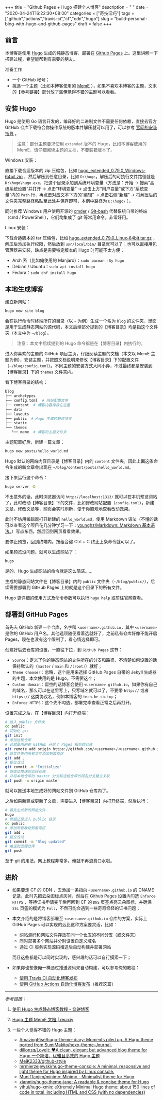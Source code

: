 +++
title = "Github Pages + Hugo 搭建个人博客"
description = " "
date = "2020-04-24T16:22:30+08:00"
categories = ["奇技淫巧"]
tags = ["github","actions","travis-ci","cf","cdn","hugo"]
slug = "build-personal-blog-with-hugo-and-github-pages"
draft = false
+++

## 前言

本博客是使用 [Hugo](https//gohugo.io/) 生成的纯静态博客，部署在 [Github Pages](https://pages.github.com/) 上。这里讲解一下搭建过程，希望能帮到有需要的朋友。

准备工作

- 一个 GitHub 帐号；
- 挑选一个主题（比如本博客使用的 [MemE](https://github.com/reuixiy/hugo-theme-meme) ），如果不喜欢本博客的主题，文末的【参考链接】部分放了些俺觉得不错的主题可以看看。

## 安装 Hugo

Hugo 是使用 Go 语言开发的，编译好的二进制文件不需要任何依赖，直接去官方 GitHub 仓库下载符合你操作系统的版本并解压就可以用了，可以参考 [官网的安装指导](https://gohugo.io/getting-started/installing/) 。

> 注意：部分主题要求使用 `extended` 版本的 Hugo，比如本博客使用的 MemE，请仔细阅读主题的文档，不要装错版本了。

Windows 安装：

直接下载合适版本的 zip 压缩包，比如 [hugo_extended_0.79.0_Windows-64bit.zip](https://github.com/gohugoio/hugo/releases/download/v0.79.0/hugo_extended_0.79.0_Windows-64bit.zip) ，然后解压到任意目录，比如 `D:\hugo`，解压后的可执行文件路径就是 `D:\hugo\hugo.exe`，把这个目录添加到系统环境变量（方法是：开始 -> 搜索“高级系统设置”并打开 -> 点击“环境变量” -> 点击上方“用户变量”或下方“系统变量”内的 `Path` 行，再点击对应文本下方的“编辑” -> 点击右侧“新建” -> 将解压后的文件夹完整路径粘贴至此处并保存即可，本例中路径为 `D:\hugo\` ）。

同时推荐 Windows 用户使用开源的 [cmder](https://cmder.net/) / [Git-bash](https://git-scm.com/downloads) 代替系统自带的终端（cmd / PowerShell），它们均集成了 git 等常用命令，非常好用。

Linux 安装：

下载合适版本的 tar 压缩包，比如 [hugo_extended_0.79.0_Linux-64bit.tar.gz](https://github.com/gohugoio/hugo/releases/download/v0.79.0/hugo_extended_0.79.0_Linux-64bit.tar.gz) ，解压后添加执行权限，然后放到 `usr/local/bin/` 目录就可以了；也可以直接用包管理器来安装，缺点是需要特定版本的 Hugo 时可能不太方便：
- Arch 系（比如俺使用的 Manjaro）：`sudo pacman -Sy hugo`
- Debian / Ubuntu：`sudo apt install hugo`
- Fedora：`sudo dnf install hugo`

## 本地生成博客

建立新网站：

```bash
hugo new site blog
```

会在执行命令时终端所在的目录（以 `~` 为例）生成一个名为 `blog` 的文件夹，里面是用于生成静态网站的源代码，本文后续部分提到的【博客目录】均是指这个文件夹（本文中为 `~/blog`）。

> 注意：本文中后续提到的 Hugo 命令都是在【博客目录】内执行的。

进入你喜欢的主题的 GitHub 项目主页，仔细阅读主题的文档（本文以 MemE 主题为例），安装主题，并按照文档说明来修改【博客目录】下的配置文件（`~/blog/config.toml`）。不同主题的安装方式大同小异，不过最终都是安装到【博客目录】下的 `themes` 文件夹内。

看下博客目录的结构：

```bash
blog
├── archetypes
├── config.toml  # 网站配置文件
├── content  # 博客内容存放在这里
├── data
├── layouts
├── public  # Hugo 生成的静态博客
├── static
└── themes
   └── meme  # 博客的主题文件夹
```

主题配置好后，新建一篇文章：

```bash
hugo new posts/hello_world.md
```

Hugo 默认的网站内容目录是【博客目录】内的 `content` 文件夹，因此上面这条命令生成的新文章会出现在 `~/blog/content/posts/hello_world.md`。

接下来运行这个命令：

```bash
hugo server -D
```

不出意外的话，此时浏览器访问 `http://localhost:1313/` 就可以在本机预览网站了，此时改动【博客目录】下的文件，比如修改网站配置（`config.toml`），新建文章，修改文章等，网页会实时刷新，便于你直观地查看改动效果。

此时不妨用编辑器打开新建的 `hello_world.md`，使用 Markdown 语法（不懂的话可以查看这个项目花几分钟学习一下：[younghz/Markdown: Markdown 基本语法。](https://github.com/younghz/Markdown)）写点东西，然后回到网页看看效果。

要停止预览，回到终端内，按组合键 Ctrl + C 终止上条命令就可以了。

如果预览没问题，就可以生成网站了：

```bash
hugo
```

是的，Hugo 生成网站的命令就是这么简洁……

生成的静态网站文件在【博客目录】内的 `public` 文件夹（`~/blog/public/`），后续需要部署到 GitHub Pages 上的就是这个目录下的所有文件。

Hugo 更详细的使用方式及命令参数可以执行 `hugo help` 或前往官网查看。

## 部署到 GitHub Pages

首先去 GitHub 新建一个仓库，名字叫 `<username>.github.io`，其中 `<username>` 是你的 GitHub 用户名，其他选项随便看着选就好了，之前私有仓库好像不能开启 Pages，现在也没有这个限制了，看心情选择即可。

创建好后去仓库的设置，一直往下拉，到 `GitHub Pages` 这节：
- `Source`：定义了你的静态网站的文件所在的分支和路径，不清楚如何设置的话保持默认的（`master` / `main` 和 `/(root)`）就好；
- `Theme Chooser`：忽略，这个是用来选择 GitHub Pages 自带的 Jekyll 生成器的主题，本文使用的是 Hugo，不需要这个；
- `Custom domain`：留空的话博客会使用 `<username>.github.io`，如果你有自己的域名，那么可以在这里写上，只写域名就可以了，不要带 `http://` 或者 `https://` 这类协议名，例如本博客的 `tech.he-sb.top`；
- `Enforce HTTPS`：这个先不勾选，部署完毕查看正常之后再打开。

设置完成之后，在【博客目录】内打开终端：

```bash
# 进入 public 文件夹
cd public
# 初始化 git
git init
# 添加远程仓库
# 也就是刚刚在 GitHub 开启了 Pages 服务的仓库
git remote add origin https://github.com/<username>/<username>.github.io.git
# 将文件夹内所有文件添加到暂存区
git add .
# 提交改动
git commit -m "Initialize"
# 将改动推送到远程仓库
# 并将本地仓库的 master 分支和远程仓库的同名分支建立关联
git push -u origin master
```

就可以推送本地生成好的网站文件到 GitHub 仓库内了。

之后如果新建或更新了文章，需要进入【博客目录】内打开终端，然后执行：

```bash
# 首先生成新的网站文件
hugo
# 然后还是进入 public 目录
cd public
# 添加所有改动到暂存区
git add .
# 提交改动
git commit -m "Blog updated"
# 推送到远程仓库
git push
```

至于 git 的用法，网上教程非常多，俺就不再浪费口水啦。

## 进阶

- 如果要走 CF 的 CDN ，去添加一条指向 `<username>.github.io` 的 CNAME 记录，此时先把云朵图标点灰掉，然后在 Github Pages 设置内勾选 `Enforce HTTPS` ，等待证书申请完毕后再回到 CF 的 `DNS` 页签点亮云朵图标，并确保 `SSL` 页签的模式为 `Full`，不然可能会遇到一些奇奇怪怪的证书问题；

- 本文介绍的是将博客部署至 `<username>.github.io` 仓库的方案，实际上 GitHub Pages 可以实现的远比这种方案要灵活，比如：

    - 网站源码和网站文件存放在同一个仓库的不同分支（或文件夹）
    - 同时部署多个网站并分别设置自定义域名
    - 通过 CI 服务实现源码推送后自动构建并部署网站

    而且这些都是可以同时实现的，感兴趣的话可以自行摸索一下；

- 如果你也想像俺一样通过推送源码来自动构建，可以参考俺的教程：
    - [使用 Travis CI 自动化博客发布](/posts/using-travis-ci-to-automate-publishing-blogs-on-github-pages/)
    - [使用 GitHub Actions 自动化博客发布](/posts/using-github-actions-to-automate-publishing-blogs-on-github-pages/)（推荐这篇）

---

*参考链接：*

1. [使用 Hugo 生成静态博客教程 - 烧饼博客](https://sb.sb/blog/migrate-to-hugo/)

2. [Hugo 主题 MemE 文档 | reuixiy](https://io-oi.me/tech/documentation-of-hugo-theme-meme/)

3. 一些个人觉得不错的 Hugo 主题：
    - [AmazingRise/hugo-theme-diary: Moments piled up. A Hugo theme ported from SumiMakito/hexo-theme-Journal.](https://github.com/AmazingRise/hugo-theme-diary)
    - [dillonzq/LoveIt: ❤️A clean, elegant but advanced blog theme for Hugo 一个简洁、优雅且高效的 Hugo 主题](https://github.com/dillonzq/LoveIt)
    - [MeiK2333/github-style](https://github.com/MeiK2333/github-style)
    - [mrmierzejewski/hugo-theme-console: A minimal, responsive and light theme for Hugo inspired by Linux console.](https://github.com/mrmierzejewski/hugo-theme-console)
    - [MunifTanjim/minimo: Minimo - Minimalist theme for Hugo](https://github.com/MunifTanjim/minimo)
    - [xianmin/hugo-theme-jane: A readable & concise theme for Hugo](https://github.com/xianmin/hugo-theme-jane)
    - [yihui/hugo-xmin: eXtremely Minimal Hugo theme: about 150 lines of code in total, including HTML and CSS (with no dependencies)](https://github.com/yihui/hugo-xmin)